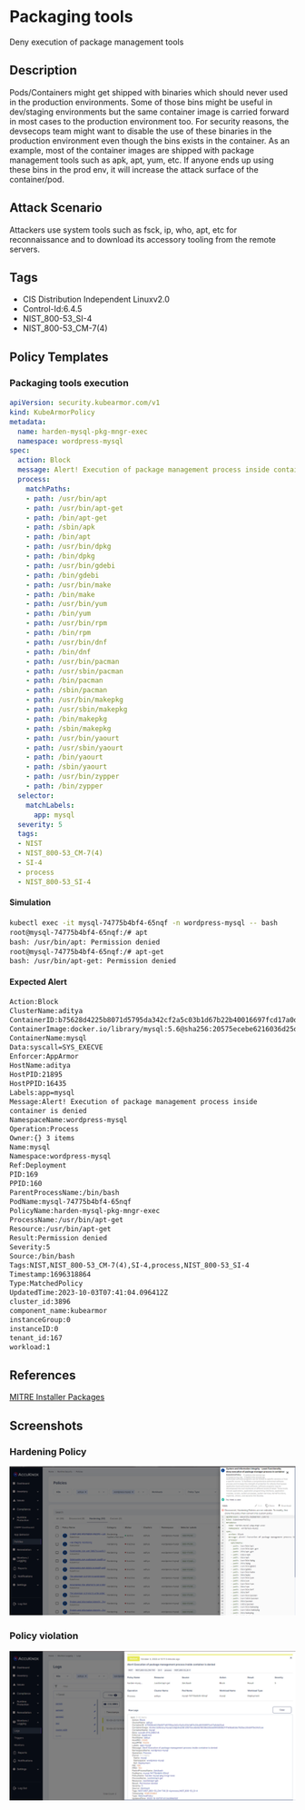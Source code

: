 # Packaging tools
Deny execution of package management tools

## Description
Pods/Containers might get shipped with binaries which should never used in the production environments. Some of those bins might be useful in dev/staging environments but the same container image is carried forward in most cases to the production environment too. For security reasons, the devsecops team might want to disable the use of these binaries in the production environment even though the bins exists in the container. As an example, most of the container images are shipped with package management tools such as apk, apt, yum, etc. If anyone ends up using these bins in the prod env, it will increase the attack surface of the container/pod.

## Attack Scenario
Attackers use system tools such as fsck, ip, who, apt, etc for reconnaissance and to download its accessory tooling from the remote servers.

## Tags
- CIS Distribution Independent Linuxv2.0
- Control-Id:6.4.5
- NIST_800-53_SI-4
- NIST_800-53_CM-7(4)

## Policy Templates
### Packaging tools execution
```yaml
apiVersion: security.kubearmor.com/v1
kind: KubeArmorPolicy
metadata:
  name: harden-mysql-pkg-mngr-exec
  namespace: wordpress-mysql
spec:
  action: Block
  message: Alert! Execution of package management process inside container is denied
  process:
    matchPaths:
    - path: /usr/bin/apt
    - path: /usr/bin/apt-get
    - path: /bin/apt-get
    - path: /sbin/apk
    - path: /bin/apt
    - path: /usr/bin/dpkg
    - path: /bin/dpkg
    - path: /usr/bin/gdebi
    - path: /bin/gdebi
    - path: /usr/bin/make
    - path: /bin/make
    - path: /usr/bin/yum
    - path: /bin/yum
    - path: /usr/bin/rpm
    - path: /bin/rpm
    - path: /usr/bin/dnf
    - path: /bin/dnf
    - path: /usr/bin/pacman
    - path: /usr/sbin/pacman
    - path: /bin/pacman
    - path: /sbin/pacman
    - path: /usr/bin/makepkg
    - path: /usr/sbin/makepkg
    - path: /bin/makepkg
    - path: /sbin/makepkg
    - path: /usr/bin/yaourt
    - path: /usr/sbin/yaourt
    - path: /bin/yaourt
    - path: /sbin/yaourt
    - path: /usr/bin/zypper
    - path: /bin/zypper
  selector:
    matchLabels:
      app: mysql
  severity: 5
  tags:
  - NIST
  - NIST_800-53_CM-7(4)
  - SI-4
  - process
  - NIST_800-53_SI-4
```
#### Simulation
```sh
kubectl exec -it mysql-74775b4bf4-65nqf -n wordpress-mysql -- bash
root@mysql-74775b4bf4-65nqf:/# apt
bash: /usr/bin/apt: Permission denied
root@mysql-74775b4bf4-65nqf:/# apt-get
bash: /usr/bin/apt-get: Permission denied
```

#### Expected Alert
```
Action:Block
ClusterName:aditya
ContainerID:b75628d4225b8071d5795da342cf2a5c03b1d67b22b40016697fcd17a0db20e4
ContainerImage:docker.io/library/mysql:5.6@sha256:20575ecebe6216036d25dab5903808211f1e9ba63dc7825ac20cb975e34cfcae
ContainerName:mysql
Data:syscall=SYS_EXECVE
Enforcer:AppArmor
HostName:aditya
HostPID:21895
HostPPID:16435
Labels:app=mysql
Message:Alert! Execution of package management process inside container is denied
NamespaceName:wordpress-mysql
Operation:Process
Owner:{} 3 items
Name:mysql
Namespace:wordpress-mysql
Ref:Deployment
PID:169
PPID:160
ParentProcessName:/bin/bash
PodName:mysql-74775b4bf4-65nqf
PolicyName:harden-mysql-pkg-mngr-exec
ProcessName:/usr/bin/apt-get
Resource:/usr/bin/apt-get
Result:Permission denied
Severity:5
Source:/bin/bash
Tags:NIST,NIST_800-53_CM-7(4),SI-4,process,NIST_800-53_SI-4
Timestamp:1696318864
Type:MatchedPolicy
UpdatedTime:2023-10-03T07:41:04.096412Z
cluster_id:3896
component_name:kubearmor
instanceGroup:0
instanceID:0
tenant_id:167
workload:1
```

## References
[MITRE Installer Packages](https://attack.mitre.org/techniques/T1546/016/)

## Screenshots
### Hardening Policy
![](../images/cards/pkg-tools-0.png)

### Policy violation
![](../images/cards/pkg-tools-1.png)

